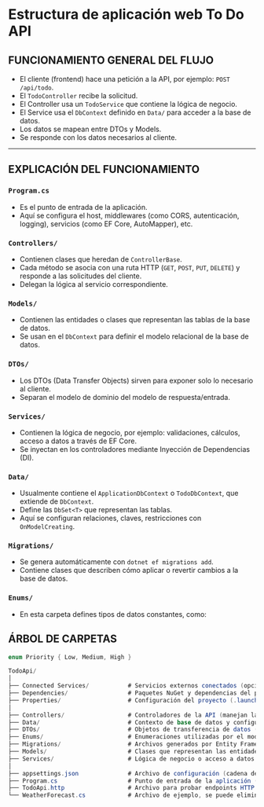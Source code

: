 # Estructura de aplicación web To Do API

## FUNCIONAMIENTO GENERAL DEL FLUJO

- El cliente (frontend) hace una petición a la API, por ejemplo: `POST /api/todo`.
- El `TodoController` recibe la solicitud.
- El Controller usa un `TodoService` que contiene la lógica de negocio.
- El Service usa el `DbContext` definido en `Data/` para acceder a la base de datos.
- Los datos se mapean entre DTOs y Models.
- Se responde con los datos necesarios al cliente.

---

## EXPLICACIÓN DEL FUNCIONAMIENTO

### `Program.cs`
- Es el punto de entrada de la aplicación.
- Aquí se configura el host, middlewares (como CORS, autenticación, logging), servicios (como EF Core, AutoMapper), etc.

### `Controllers/`
- Contienen clases que heredan de `ControllerBase`.
- Cada método se asocia con una ruta HTTP (`GET`, `POST`, `PUT`, `DELETE`) y responde a las solicitudes del cliente.
- Delegan la lógica al servicio correspondiente.

### `Models/`
- Contienen las entidades o clases que representan las tablas de la base de datos.
- Se usan en el `DbContext` para definir el modelo relacional de la base de datos.

### `DTOs/`
- Los DTOs (Data Transfer Objects) sirven para exponer solo lo necesario al cliente.
- Separan el modelo de dominio del modelo de respuesta/entrada.

### `Services/`
- Contienen la lógica de negocio, por ejemplo: validaciones, cálculos, acceso a datos a través de EF Core.
- Se inyectan en los controladores mediante Inyección de Dependencias (DI).

### `Data/`
- Usualmente contiene el `ApplicationDbContext` o `TodoDbContext`, que extiende de `DbContext`.
- Define las `DbSet<T>` que representan las tablas.
- Aquí se configuran relaciones, claves, restricciones con `OnModelCreating`.

### `Migrations/`
- Se genera automáticamente con `dotnet ef migrations add`.
- Contiene clases que describen cómo aplicar o revertir cambios a la base de datos.

### `Enums/`
- En esta carpeta defines tipos de datos constantes, como:


## ÁRBOL DE CARPETAS

```csharp
enum Priority { Low, Medium, High }

TodoApi/
│
├── Connected Services/           # Servicios externos conectados (opcional, poco usado en APIs modernas)
├── Dependencies/                 # Paquetes NuGet y dependencias del proyecto
├── Properties/                   # Configuración del proyecto (.launchSettings.json)
│
├── Controllers/                  # Controladores de la API (manejan las peticiones HTTP)
├── Data/                         # Contexto de base de datos y configuraciones de EF Core
├── DTOs/                         # Objetos de transferencia de datos (DTOs)
├── Enums/                        # Enumeraciones utilizadas por el modelo o lógica de negocio
├── Migrations/                   # Archivos generados por Entity Framework para migraciones
├── Models/                       # Clases que representan las entidades de dominio (entidades de base de datos)
├── Services/                     # Lógica de negocio o acceso a datos encapsulado
│
├── appsettings.json              # Archivo de configuración (cadena de conexión, claves, etc.)
├── Program.cs                    # Punto de entrada de la aplicación (host web)
├── TodoApi.http                  # Archivo para probar endpoints HTTP (VS Code / VS)
└── WeatherForecast.cs            # Archivo de ejemplo, se puede eliminar si no se usa
